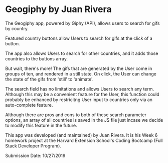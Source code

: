 # Geogiphy by Juan Rivera

The Geogiphy app, powered by Giphy (API), allows users to search for gifs by country.  

Featured country buttons allow Users to search for gifs at the click of a button.

The app also allows Users to search for other countries, and it adds those countries to the buttons array.

But wait, there's more!  The gifs that are generated by the User come in groups of ten, and rendered in a still state.  On click, the User can change the state of the gifs from 'still' to 'animate'.

The search field has no limitations and allows Users to search any term.  Although this may be a convenient feature for the User, this function could probably be enhanced by restricitng User input to countries only via an auto-complete feature.  

Although there are pros and cons to both of these search parameter options, an array of all countries is saved in the JS file just incase we decide to modify this feature in the future.  

This app was developed (and maintained) by Juan Rivera.  It is his Week 6 homework project at the Harvard Extension School's Coding Bootcamp (Full Stack Developer Program).  

Submission Date: 10/27/2019  
